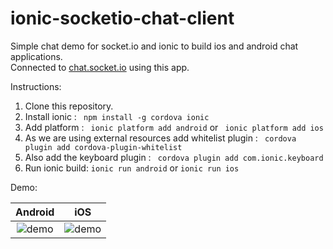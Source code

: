 # ionic-socketio-chat-client


Simple chat demo for socket.io and ionic to build ios and android chat applications.    
Connected to [chat.socket.io](http://socket.io/demos/chat/) using this app.

Instructions:   
1. Clone this repository.    
2. Install ionic : ``` npm install -g cordova ionic```    
3. Add platform : ``` ionic platform add android``` or ``` ionic platform add ios```    
4. As we are using external resources add whitelist plugin : ``` cordova plugin add cordova-plugin-whitelist```    
5. Also add the keyboard plugin : ``` cordova plugin add com.ionic.keyboard```   
6. Run ionic build: ```ionic run android``` or ```ionic run ios```      

Demo:   

|   Android             |  iOS |    
| :-------------------------: | :-------------------------: |     
| ![demo](../master/image/demo.gif?raw=true)  |  ![demo](../master/image/ios.gif?raw=true)  |





